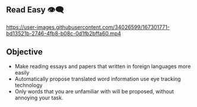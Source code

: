 ## Read Easy 👁‍🗨

https://user-images.githubusercontent.com/34026599/167301771-bd13521b-2746-4fb8-b08c-0d1fb2bffa60.mp4



## Objective
- Make reading essays and papers that written in foreign languages more easily
- Automatically propose translated word information use eye tracking technology
- Only words that you are unfamiliar with will be proposed, without annoying your task.

